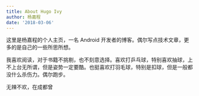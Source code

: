 ```yaml
---
title: About Hugo Ivy
author: 杨嘉程
date: '2018-03-06'
---
```


这里是杨嘉程的个人主页，一名 Android 开发者的博客。偶尔写点技术文章，更多的是自己的一些所思所想。

我喜欢阅读，对于书籍不挑剔，也不刻意选择。喜欢打乒乓球，特别喜欢抽球，上不上台无所谓，但是姿势一定要酷。也挺喜欢打羽毛球，特别是扣球，但是一般都没什么杀伤力。偶尔跑步。

无辣不欢，在成都曾
